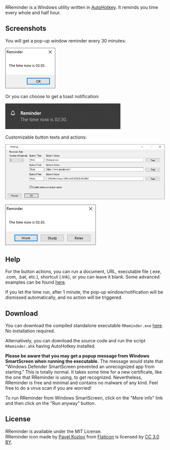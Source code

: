RReminder is a Windows utility written in [AutoHotkey](https://autohotkey.com/). It reminds you time every whole and half hour.

## Screenshots ##
You will get a pop-up window reminder every 30 minutes:

![Reminder](img/Reminder%201%20Button.png)

Or you can choose to get a toast notification:

![Reminder](img/Reminder%20Bubble.png)

Customizable button texts and actions:

![Settings](img/Settings.png)

![Reminder](img/Reminder%203%20Buttons.png)

## Help ##
For the button actions, you can run a document, URL, executable file (.exe, .com, .bat, etc.), shortcut (.lnk), or you can leave it blank. Some advanced examples can be found [here](https://www.autohotkey.com/docs/commands/Run.htm#ExBasic).

If you let the time run, after 1 minute, the pop-up window/notification will be dismissed automatically, and no action will be triggered.

## Download ##
You can download the compiled standalone executable `RReminder.exe` [here](https://github.com/chaohershi/rreminder/releases). No installation required.

Alternatively, you can download the source code and run the script `RReminder.ahk` having AutoHotkey installed.

**Please be aware that you may get a popup message from Windows SmartScreen when running the executable.** The message would state that "Windows Defender SmartScreen prevented an unrecognized app from starting." This is totally normal. It takes some time for a new certificate, like the one that RReminder is using, to get recognized. Nevertheless, RReminder is free and minimal and contains no malware of any kind. Feel free to do a virus scan if you are worried!

To run RReminder from Windows SmartScreen, click on the "More info" link and then click on the "Run anyway" button.  

## License ##
RReminder is available under the MIT License.  
RReminder icon made by [Pavel Kozlov](https://www.flaticon.com/authors/pavel-kozlov) from [Flaticon](https://www.flaticon.com/free-icon/bell-ring-alarm_70084) is licensed by [CC 3.0 BY](https://creativecommons.org/licenses/by/3.0/).
